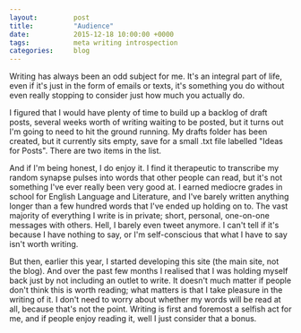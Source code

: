 ```yaml
---
layout:         post
title:          "Audience"
date:           2015-12-18 10:00:00 +0000
tags:           meta writing introspection
categories:     blog
---
```

Writing has always been an odd subject for me. It's an integral part of life, even if it's just in the form of emails or texts, it's something you do without even really stopping to consider just how much you actually do.

<!-- Read More -->

I figured that I would have plenty of time to build up a backlog of draft posts, several weeks worth of writing waiting to be posted, but it turns out I'm going to need to hit the ground running. My drafts folder has been created, but it currently sits empty, save for a small .txt file labelled "Ideas for Posts". There are two items in the list.

And if I'm being honest, I do enjoy it. I find it therapeutic to transcribe my random synapse pulses into words that other people can read, but it's not something I've ever really been very good at. I earned mediocre grades in school for English Language and Literature, and I've barely written anything longer than a few hundred words that I've ended up holding on to. The vast majority of everything I write is in private; short, personal, one-on-one messages with others. Hell, I barely even tweet anymore. I can't tell if it's because I have nothing to say, or I'm self-conscious that what I have to say isn't worth writing.

But then, earlier this year, I started developing this site (the main site, not the blog). And over the past few months I realised that I was holding myself back just by not including an outlet to write. It doesn't much matter if people don't think this is worth reading; what matters is that I take pleasure in the writing of it. I don't need to worry about whether my words will be read at all, because that's not the point. Writing is first and foremost a selfish act for me, and if people enjoy reading it, well I just consider that a bonus.